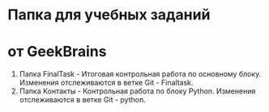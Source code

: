 # Папка для учебных заданий #
# от GeekBrains #

1. Папка FinalTask - Итоговая контрольная работа по основному блоку.
    Изменения отслеживаются в ветке Git - Finaltask.
2. Папка Контакты - Контрольная работа по блоку Python.
    Изменения отслеживаются в ветке Git - python.

